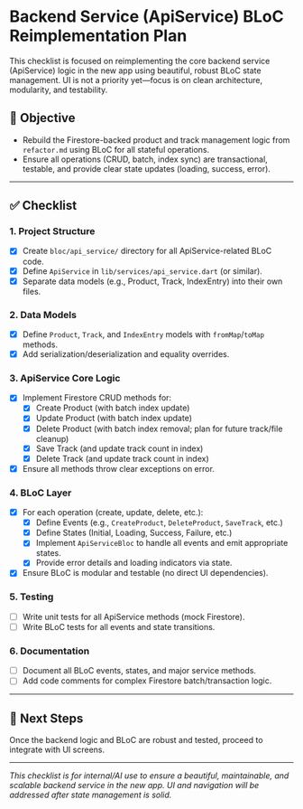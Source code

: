# Backend Service (ApiService) BLoC Reimplementation Plan

This checklist is focused on reimplementing the core backend service (ApiService) logic in the new app using beautiful, robust BLoC state management. UI is not a priority yet—focus is on clean architecture, modularity, and testability.

## :dart: Objective
- Rebuild the Firestore-backed product and track management logic from `refactor.md` using BLoC for all stateful operations.
- Ensure all operations (CRUD, batch, index sync) are transactional, testable, and provide clear state updates (loading, success, error).

---

## :white_check_mark: Checklist

### 1. Project Structure
- [x] Create `bloc/api_service/` directory for all ApiService-related BLoC code.
- [x] Define `ApiService` in `lib/services/api_service.dart` (or similar).
- [x] Separate data models (e.g., Product, Track, IndexEntry) into their own files.

### 2. Data Models
- [x] Define `Product`, `Track`, and `IndexEntry` models with `fromMap`/`toMap` methods.
- [x] Add serialization/deserialization and equality overrides.

### 3. ApiService Core Logic
- [x] Implement Firestore CRUD methods for:
    - [x] Create Product (with batch index update)
    - [x] Update Product (with batch index update)
    - [x] Delete Product (with batch index removal; plan for future track/file cleanup)
    - [x] Save Track (and update track count in index)
    - [x] Delete Track (and update track count in index)
- [x] Ensure all methods throw clear exceptions on error.

### 4. BLoC Layer
- [x] For each operation (create, update, delete, etc.):
    - [x] Define Events (e.g., `CreateProduct`, `DeleteProduct`, `SaveTrack`, etc.)
    - [x] Define States (Initial, Loading, Success, Failure, etc.)
    - [x] Implement `ApiServiceBloc` to handle all events and emit appropriate states.
    - [x] Provide error details and loading indicators via state.
- [x] Ensure BLoC is modular and testable (no direct UI dependencies).

### 5. Testing
- [ ] Write unit tests for all ApiService methods (mock Firestore).
- [ ] Write BLoC tests for all events and state transitions.

### 6. Documentation
- [ ] Document all BLoC events, states, and major service methods.
- [ ] Add code comments for complex Firestore batch/transaction logic.

---

## :rocket: Next Steps
Once the backend logic and BLoC are robust and tested, proceed to integrate with UI screens.

---

*This checklist is for internal/AI use to ensure a beautiful, maintainable, and scalable backend service in the new app. UI and navigation will be addressed after state management is solid.*
